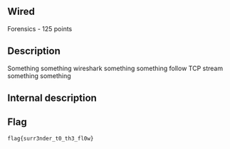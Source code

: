 ## Wired
Forensics - 125 points

Description
------------
Something something wireshark something something follow TCP stream something something

Internal description
------------


Flag
------------

`flag{surr3nder_t0_th3_fl0w}`
